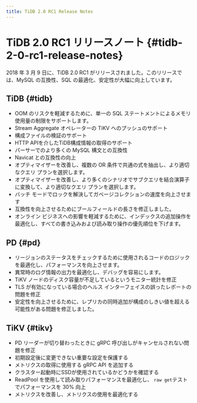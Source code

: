 ```yaml
---
title: TiDB 2.0 RC1 Release Notes
---
```


# TiDB 2.0 RC1 リリースノート {#tidb-2-0-rc1-release-notes}

2018 年 3 月 9 日に、TiDB 2.0 RC1 がリリースされました。このリリースでは、MySQL の互換性、SQL の最適化、安定性が大幅に向上しています。

## TiDB {#tidb}

-   OOM のリスクを軽減するために、単一の SQL ステートメントによるメモリ使用量の制限をサポートします。
-   Stream Aggregate オペレーターの TiKV へのプッシュのサポート
-   構成ファイルの検証のサポート
-   HTTP APIを介したTiDB構成情報の取得のサポート
-   パーサーでのより多くの MySQL 構文との互換性
-   Navicat との互換性の向上
-   オプティマイザーを改善し、複数の OR 条件で共通の式を抽出し、より適切なクエリ プランを選択します。
-   オプティマイザーを改善し、より多くのシナリオでサブクエリを結合演算子に変換して、より適切なクエリ プランを選択します。
-   バッチ モードでロックを解決してガベージコレクションの速度を向上させます
-   互換性を向上させるためにブールフィールドの長さを修正しました。
-   オンライン ビジネスへの影響を軽減するために、インデックスの追加操作を最適化し、すべての書き込みおよび読み取り操作の優先順位を下げます。

## PD {#pd}

-   リージョンのステータスをチェックするために使用されるコードのロジックを最適化し、パフォーマンスを向上させます。
-   異常時のログ情報の出力を最適化し、デバッグを容易にします。
-   TiKV ノードのディスク容量が不足しているというモニター統計を修正
-   TLS が有効になっている場合のヘルス インターフェイスの誤ったレポートの問題を修正
-   安定性を向上させるために、レプリカの同時追加が構成のしきい値を超える可能性がある問題を修正しました。

## TiKV {#tikv}

-   PD リーダーが切り替わったときに gRPC 呼び出しがキャンセルされない問題を修正
-   初期設定後に変更できない重要な設定を保護する
-   メトリクスの取得に使用する gRPC API を追加する
-   クラスター起動時にSSDが使用されているかどうかを確認する
-   ReadPool を使用して読み取りパフォーマンスを最適化し、 `raw get`テストでパフォーマンスを 30% 向上
-   メトリクスを改善し、メトリクスの使用を最適化する
